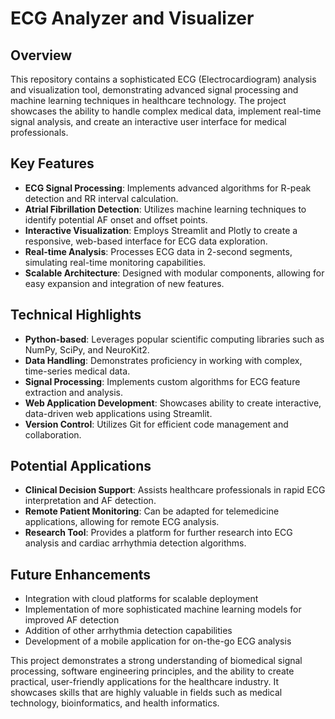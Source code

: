 # ECG Analyzer and Visualizer

## Overview
This repository contains a sophisticated ECG (Electrocardiogram) analysis and visualization tool, demonstrating advanced signal processing and machine learning techniques in healthcare technology. The project showcases the ability to handle complex medical data, implement real-time signal analysis, and create an interactive user interface for medical professionals.

## Key Features
- **ECG Signal Processing**: Implements advanced algorithms for R-peak detection and RR interval calculation.
- **Atrial Fibrillation Detection**: Utilizes machine learning techniques to identify potential AF onset and offset points.
- **Interactive Visualization**: Employs Streamlit and Plotly to create a responsive, web-based interface for ECG data exploration.
- **Real-time Analysis**: Processes ECG data in 2-second segments, simulating real-time monitoring capabilities.
- **Scalable Architecture**: Designed with modular components, allowing for easy expansion and integration of new features.

## Technical Highlights
- **Python-based**: Leverages popular scientific computing libraries such as NumPy, SciPy, and NeuroKit2.
- **Data Handling**: Demonstrates proficiency in working with complex, time-series medical data.
- **Signal Processing**: Implements custom algorithms for ECG feature extraction and analysis.
- **Web Application Development**: Showcases ability to create interactive, data-driven web applications using Streamlit.
- **Version Control**: Utilizes Git for efficient code management and collaboration.

## Potential Applications
- **Clinical Decision Support**: Assists healthcare professionals in rapid ECG interpretation and AF detection.
- **Remote Patient Monitoring**: Can be adapted for telemedicine applications, allowing for remote ECG analysis.
- **Research Tool**: Provides a platform for further research into ECG analysis and cardiac arrhythmia detection algorithms.

## Future Enhancements
- Integration with cloud platforms for scalable deployment
- Implementation of more sophisticated machine learning models for improved AF detection
- Addition of other arrhythmia detection capabilities
- Development of a mobile application for on-the-go ECG analysis

This project demonstrates a strong understanding of biomedical signal processing, software engineering principles, and the ability to create practical, user-friendly applications for the healthcare industry. It showcases skills that are highly valuable in fields such as medical technology, bioinformatics, and health informatics.
